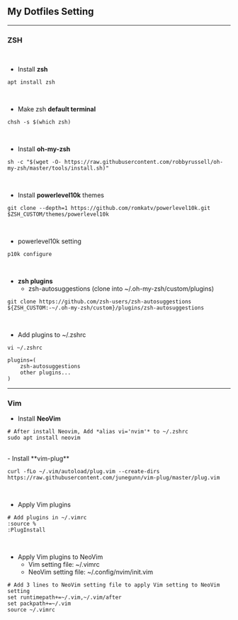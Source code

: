 ## My Dotfiles Setting

----
### ZSH
<br>

- Install **zsh**
```
apt install zsh
```

<br>

- Make zsh **default terminal**
```
chsh -s $(which zsh)
```

<br>

- Install **oh-my-zsh**
```
sh -c "$(wget -O- https://raw.githubusercontent.com/robbyrussell/oh-my-zsh/master/tools/install.sh)"
```

<br>

- Install **powerlevel10k** themes
```
git clone --depth=1 https://github.com/romkatv/powerlevel10k.git $ZSH_CUSTOM/themes/powerlevel10k
```

<br>

- powerlevel10k setting
```
p10k configure
```

<br>

- **zsh plugins**
    - zsh-autosuggestions (clone into ~/.oh-my-zsh/custom/plugins)
```
git clone https://github.com/zsh-users/zsh-autosuggestions ${ZSH_CUSTOM:-~/.oh-my-zsh/custom}/plugins/zsh-autosuggestions
```

<br>

- Add plugins to ~/.zshrc

```
vi ~/.zshrc

plugins=( 
    zsh-autosuggestions
    other plugins...
)
```
----

### Vim

- Install **NeoVim**

```
# After install Neovim, Add *alias vi='nvim'* to ~/.zshrc
sudo apt install neovim
```

<br>
- Install **vim-plug**

```
curl -fLo ~/.vim/autoload/plug.vim --create-dirs https://raw.githubusercontent.com/junegunn/vim-plug/master/plug.vim
```

<br>

- Apply Vim plugins
```
# Add plugins in ~/.vimrc
:source %
:PlugInstall
```

<br>

- Apply Vim plugins to NeoVim
    - Vim setting file: ~/.vimrc
    - NeoVim setting file: ~/.config/nvim/init.vim

```
# Add 3 lines to NeoVim setting file to apply Vim setting to NeoVim setting
set runtimepath+=~/.vim,~/.vim/after
set packpath+=~/.vim
source ~/.vimrc
```
